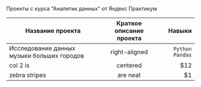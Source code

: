 Проекты с курса "Аналитик данных" от Яндекс Практикум

| Название проекта                              | Краткое описание проекта     | Навыки  |
| -------------                                 |:-------------:               | -----:|
| Исследование данных музыки больших городов    | right-aligned                | `Python` `Pandas` |
| col 2 is      | centered      |   $12 |
| zebra stripes | are neat      |    $1 |
